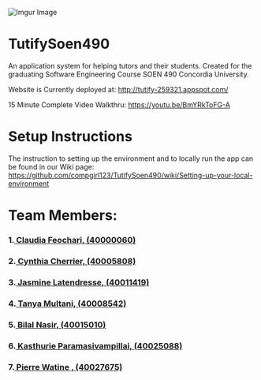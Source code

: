 ![Imgur Image](https://i.imgur.com/mkJhLJv.jpg)

# TutifySoen490
An application system for helping tutors and their students. Created for the graduating Software Engineering Course SOEN 490 Concordia University.

Website is Currently deployed at:
http://tutify-259321.appspot.com/

15 Minute Complete Video Walkthru:
https://youtu.be/BmYRkToFG-A 

# Setup Instructions
The instruction to setting up the environment and to locally run the app can be found in our Wiki page:
https://github.com/compgirl123/TutifySoen490/wiki/Setting-up-your-local-environment

# Team Members:
### 1.[ Claudia Feochari, (40000060)](https://github.com/compgirl123)
### 2.[ Cynthia Cherrier, (40005808)](https://github.com/cynthiac3)
### 3.[ Jasmine Latendresse, (40011419)](https://github.com/jaslatendresse)
### 4.[ Tanya Multani, (40008542)](https://github.com/tanyamultani) 
### 5.[ Bilal Nasir, (40015010)](https://github.com/Bilal101)
### 6.[ Kasthurie Paramasivampillai, (40025088)](https://github.com/kasthurie) 
### 7.[ Pierre Watine , (40027675)](https://github.com/PWatine) 
